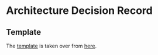 # Architecture Decision Record

## Template

The [template](./template.md) is taken over from
[here](https://github.com/joelparkerhenderson/architecture-decision-record/tree/main/locales/en/templates/decision-record-template-of-the-madr-project).

